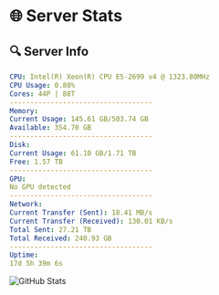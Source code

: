 # 🌐 Server Stats
## 🔍 Server Info
```yaml
CPU: Intel(R) Xeon(R) CPU E5-2699 v4 @ 1323.80MHz
CPU Usage: 0.80%
Cores: 44P | 88T
-----------------------------------
Memory:
Current Usage: 145.61 GB/503.74 GB
Available: 354.70 GB
-----------------------------------
Disk:
Current Usage: 61.10 GB/1.71 TB
Free: 1.57 TB
-----------------------------------
GPU:
No GPU detected
-----------------------------------
Network:
Current Transfer (Sent): 18.41 MB/s
Current Transfer (Received): 130.01 KB/s
Total Sent: 27.21 TB
Total Received: 240.93 GB
-----------------------------------
Uptime:
17d 5h 39m 6s
```
![GitHub Stats](https://img.shields.io/badge/Updated-2025-03-25_03:01:55-blue)